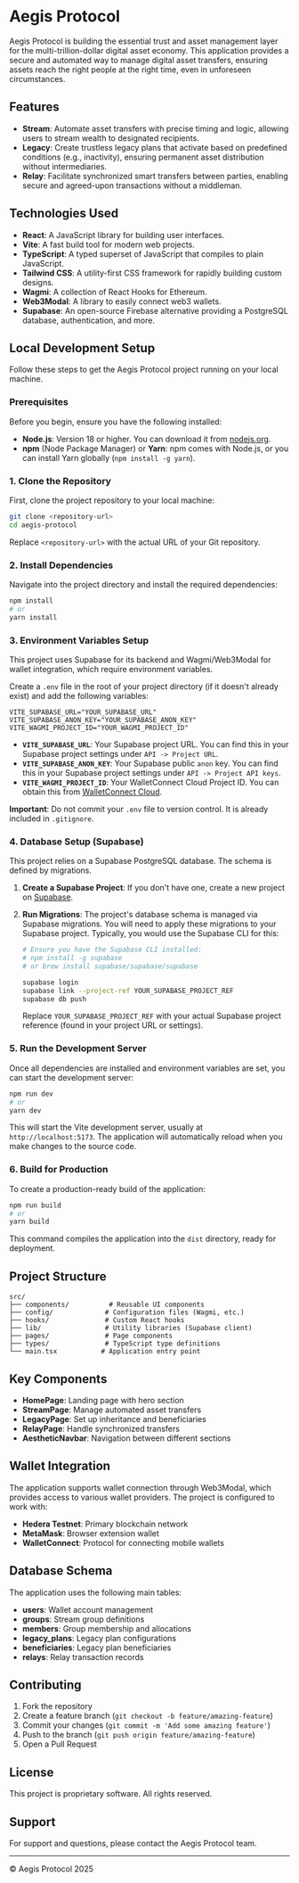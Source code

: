 # Aegis Protocol

Aegis Protocol is building the essential trust and asset management layer for the multi-trillion-dollar digital asset economy. This application provides a secure and automated way to manage digital asset transfers, ensuring assets reach the right people at the right time, even in unforeseen circumstances.

## Features

- **Stream**: Automate asset transfers with precise timing and logic, allowing users to stream wealth to designated recipients.
- **Legacy**: Create trustless legacy plans that activate based on predefined conditions (e.g., inactivity), ensuring permanent asset distribution without intermediaries.
- **Relay**: Facilitate synchronized smart transfers between parties, enabling secure and agreed-upon transactions without a middleman.

## Technologies Used

- **React**: A JavaScript library for building user interfaces.
- **Vite**: A fast build tool for modern web projects.
- **TypeScript**: A typed superset of JavaScript that compiles to plain JavaScript.
- **Tailwind CSS**: A utility-first CSS framework for rapidly building custom designs.
- **Wagmi**: A collection of React Hooks for Ethereum.
- **Web3Modal**: A library to easily connect web3 wallets.
- **Supabase**: An open-source Firebase alternative providing a PostgreSQL database, authentication, and more.

## Local Development Setup

Follow these steps to get the Aegis Protocol project running on your local machine.

### Prerequisites

Before you begin, ensure you have the following installed:

- **Node.js**: Version 18 or higher. You can download it from [nodejs.org](https://nodejs.org/).
- **npm** (Node Package Manager) or **Yarn**: npm comes with Node.js, or you can install Yarn globally (`npm install -g yarn`).

### 1. Clone the Repository

First, clone the project repository to your local machine:

```bash
git clone <repository-url>
cd aegis-protocol
```

Replace `<repository-url>` with the actual URL of your Git repository.

### 2. Install Dependencies

Navigate into the project directory and install the required dependencies:

```bash
npm install
# or
yarn install
```

### 3. Environment Variables Setup

This project uses Supabase for its backend and Wagmi/Web3Modal for wallet integration, which require environment variables.

Create a `.env` file in the root of your project directory (if it doesn't already exist) and add the following variables:

```
VITE_SUPABASE_URL="YOUR_SUPABASE_URL"
VITE_SUPABASE_ANON_KEY="YOUR_SUPABASE_ANON_KEY"
VITE_WAGMI_PROJECT_ID="YOUR_WAGMI_PROJECT_ID"
```

- **`VITE_SUPABASE_URL`**: Your Supabase project URL. You can find this in your Supabase project settings under `API -> Project URL`.
- **`VITE_SUPABASE_ANON_KEY`**: Your Supabase public `anon` key. You can find this in your Supabase project settings under `API -> Project API keys`.
- **`VITE_WAGMI_PROJECT_ID`**: Your WalletConnect Cloud Project ID. You can obtain this from [WalletConnect Cloud](https://cloud.walletconnect.com/).

**Important**: Do not commit your `.env` file to version control. It is already included in `.gitignore`.

### 4. Database Setup (Supabase)

This project relies on a Supabase PostgreSQL database. The schema is defined by migrations.

1. **Create a Supabase Project**: If you don't have one, create a new project on [Supabase](https://supabase.com/).
2. **Run Migrations**: The project's database schema is managed via Supabase migrations. You will need to apply these migrations to your Supabase project. Typically, you would use the Supabase CLI for this:

   ```bash
   # Ensure you have the Supabase CLI installed:
   # npm install -g supabase
   # or brew install supabase/supabase/supabase

   supabase login
   supabase link --project-ref YOUR_SUPABASE_PROJECT_REF
   supabase db push
   ```

   Replace `YOUR_SUPABASE_PROJECT_REF` with your actual Supabase project reference (found in your project URL or settings).

### 5. Run the Development Server

Once all dependencies are installed and environment variables are set, you can start the development server:

```bash
npm run dev
# or
yarn dev
```

This will start the Vite development server, usually at `http://localhost:5173`. The application will automatically reload when you make changes to the source code.

### 6. Build for Production

To create a production-ready build of the application:

```bash
npm run build
# or
yarn build
```

This command compiles the application into the `dist` directory, ready for deployment.

## Project Structure

```
src/
├── components/          # Reusable UI components
├── config/             # Configuration files (Wagmi, etc.)
├── hooks/              # Custom React hooks
├── lib/                # Utility libraries (Supabase client)
├── pages/              # Page components
├── types/              # TypeScript type definitions
└── main.tsx           # Application entry point
```

## Key Components

- **HomePage**: Landing page with hero section
- **StreamPage**: Manage automated asset transfers
- **LegacyPage**: Set up inheritance and beneficiaries
- **RelayPage**: Handle synchronized transfers
- **AestheticNavbar**: Navigation between different sections

## Wallet Integration

The application supports wallet connection through Web3Modal, which provides access to various wallet providers. The project is configured to work with:

- **Hedera Testnet**: Primary blockchain network
- **MetaMask**: Browser extension wallet
- **WalletConnect**: Protocol for connecting mobile wallets

## Database Schema

The application uses the following main tables:

- **users**: Wallet account management
- **groups**: Stream group definitions
- **members**: Group membership and allocations
- **legacy_plans**: Legacy plan configurations
- **beneficiaries**: Legacy plan beneficiaries
- **relays**: Relay transaction records

## Contributing

1. Fork the repository
2. Create a feature branch (`git checkout -b feature/amazing-feature`)
3. Commit your changes (`git commit -m 'Add some amazing feature'`)
4. Push to the branch (`git push origin feature/amazing-feature`)
5. Open a Pull Request

## License

This project is proprietary software. All rights reserved.

## Support

For support and questions, please contact the Aegis Protocol team.

---

© Aegis Protocol 2025